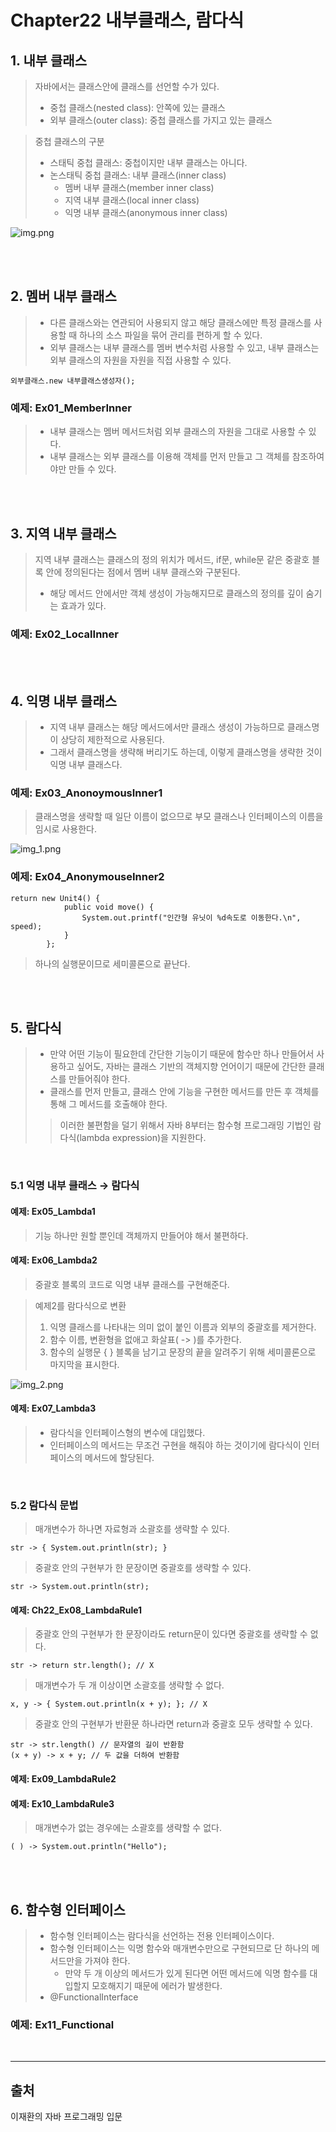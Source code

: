 # Chapter22 내부클래스, 람다식

## 1. 내부 클래스

> 자바에서는 클래스안에 클래스를 선언할 수가 있다.
> - 중첩 클래스(nested class): 안쪽에 있는 클래스
> - 외부 클래스(outer class): 중첩 클래스를 가지고 있는 클래스

> 중첩 클래스의 구분
> - 스태틱 중첩 클래스: 중첩이지만 내부 클래스는 아니다.
> - 논스태틱 중첩 클래스: 내부 클래스(inner class)
>   - 멤버 내부 클래스(member inner class)
>   - 지역 내부 클래스(local inner class)
>   - 익명 내부 클래스(anonymous inner class)

![img.png](img.png)

<br>
<br>

## 2. 멤버 내부 클래스

> - 다른 클래스와는 연관되어 사용되지 않고 해당 클래스에만 특정 클래스를 사용할 때 하나의 소스 파일을 묶어 관리를 편하게 할 수 있다.
> - 외부 클래스는 내부 클래스를 멤버 변수처럼 사용할 수 있고, 내부 클래스는 외부 클래스의 자원을 자원을 직접 사용할 수 있다.

```
외부클래스.new 내부클래스생성자();
```

### 예제: Ex01_MemberInner

> - 내부 클래스는 멤버 메서드처럼 외부 클래스의 자원을 그대로 사용할 수 있다.
> - 내부 클래스는 외부 클래스를 이용해 객체를 먼저 만들고 그 객체를 참조하여야만 만들 수 있다.

<br>
<br>

## 3. 지역 내부 클래스

> 지역 내부 클래스는 클래스의 정의 위치가 메서드, if문, while문 같은 중괄호 블록 안에 정의된다는 점에서 멤버 내부 클래스와 구분된다.
> - 해당 메서드 안에서만 객체 생성이 가능해지므로 클래스의 정의를 깊이 숨기는 효과가 있다.

### 예제: Ex02_LocalInner

<br>
<br>

## 4. 익명 내부 클래스

> - 지역 내부 클래스는 해당 메서드에서만 클래스 생성이 가능하므로 클래스명이 상당히 제한적으로 사용된다.
> - 그래서 클래스명을 생략해 버리기도 하는데, 이렇게 클래스명을 생략한 것이 익명 내부 클래스다.

### 예제: Ex03_AnonoymousInner1

> 클래스명을 생략할 때 일단 이름이 없으므로 부모 클래스나 인터페이스의 이름을 임시로 사용한다.

![img_1.png](img_1.png)

### 예제: Ex04_AnonymouseInner2

```
return new Unit4() {
            public void move() {
                System.out.printf("인간형 유닛이 %d속도로 이동한다.\n", speed);
            }
        };
```

> 하나의 실행문이므로 세미콜론으로 끝난다.

<br>
<br>

## 5. 람다식

> - 만약 어떤 기능이 필요한데 간단한 기능이기 때문에 함수만 하나 만들어서 사용하고 싶어도, 자바는 클래스 기반의 객체지향 언어이기 때문에 간단한 클래스를 만들어줘야 한다.
> - 클래스를 먼저 만들고, 클래스 안에 기능을 구현한 메서드를 만든 후 객체를 통해 그 메서드를 호출해야 한다.
>> 이러한 불편함을 덜기 위해서 자바 8부터는 함수형 프로그래밍 기법인 람다식(lambda expression)을 지원한다.

<br>

### 5.1 익명 내부 클래스 → 람다식

#### 예제: Ex05_Lambda1

> 기능 하나만 원할 뿐인데 객체까지 만들어야 해서 불편하다.

#### 예제: Ex06_Lambda2

> 중괄호 블록의 코드로 익명 내부 클래스를 구현해준다.

> 예제2를 람다식으로 변환
> 1. 익명 클래스를 나타내는 의미 없이 붙인 이름과 외부의 중괄호를 제거한다.
> 2. 함수 이름, 변환형을 없애고 화살표( -> )를 추가한다.
> 3. 함수의 실행문 { } 블록을 남기고 문장의 끝을 알려주기 위해 세미콜론으로 마지막을 표시한다.

![img_2.png](img_2.png)

#### 예제: Ex07_Lambda3

> - 람다식을 인터페이스형의 변수에 대입했다.
> - 인터페이스의 메서드는 무조건 구현을 해줘야 하는 것이기에 람다식이 인터페이스의 메서드에 할당된다.

<br>

### 5.2 람다식 문법

> 매개변수가 하나면 자료형과 소괄호를 생략할 수 있다.

```
str -> { System.out.println(str); }
```

> 중괄호 안의 구현부가 한 문장이면 중괄호를 생략할 수 있다.

```
str -> System.out.println(str);
```

#### 예제: Ch22_Ex08_LambdaRule1

> 중괄호 안의 구현부가 한 문장이라도 return문이 있다면 중괄호를 생략할 수 없다.

```
str -> return str.length(); // X
```

> 매개변수가 두 개 이상이면 소괄호를 생략할 수 없다.

```
x, y -> { System.out.println(x + y); }; // X
```

> 중괄호 안의 구현부가 반환문 하나라면 return과 중괄호 모두 생략할 수 있다.

```
str -> str.length() // 문자열의 길이 반환함
(x + y) -> x + y; // 두 값을 더하여 반환함
```

#### 예제: Ex09_LambdaRule2

#### 예제: Ex10_LambdaRule3

> 매개변수가 없는 경우에는 소괄호를 생략할 수 없다.

```
( ) -> System.out.println("Hello");
```

<br>
<br>

## 6. 함수형 인터페이스

> - 함수형 인터페이스는 람다식을 선언하는 전용 인터페이스이다.
> - 함수형 인터페이스는 익명 함수와 매개변수만으로 구현되므로 단 하나의 메서드만을 가져야 한다.
>   - 만약 두 개 이상의 메서드가 있게 된다면 어떤 메서드에 익명 함수를 대입할지 모호해지기 때문에 에러가 발생한다.
> - @FunctionalInterface

### 예제: Ex11_Functional

<br>
<hr>

## 출처
이재환의 자바 프로그래밍 입문